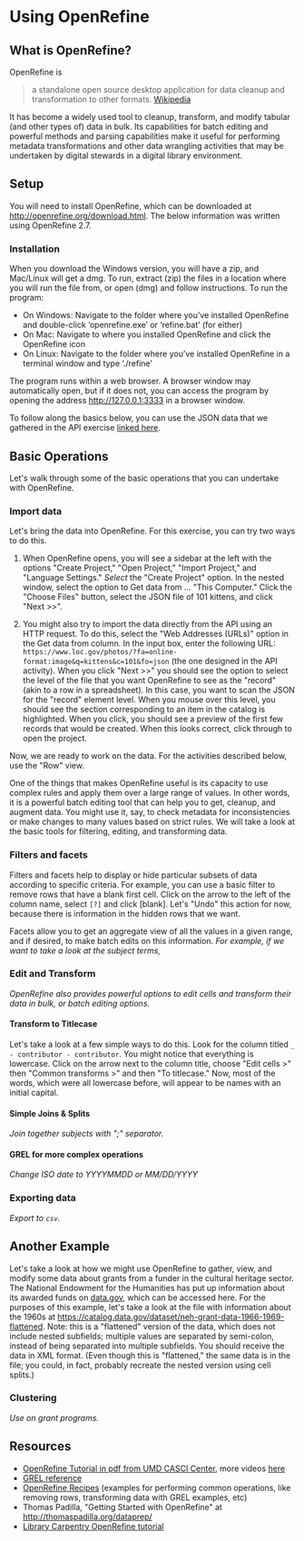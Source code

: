 # Using OpenRefine

## What is OpenRefine?

OpenRefine is

> a standalone open source desktop application for data cleanup and transformation to other formats. [Wikipedia](https://en.wikipedia.org/wiki/OpenRefine "cited March 7, 2018")

It has become a widely used tool to cleanup, transform, and modify tabular (and other types of) data in bulk. Its capabilities for batch editing and powerful methods and parsing capabilities make it useful for performing metadata transformations and other data wrangling activities that may be undertaken by digital stewards in a digital library environment.

## Setup

You will need to install OpenRefine, which can be downloaded at http://openrefine.org/download.html. The below information was written using OpenRefine 2.7.

### Installation

When you download the Windows version, you will have a zip, and Mac/Linux will get a dmg. To run, extract (zip) the files in a location where you will run the file from, or open (dmg) and follow instructions. To run the program:

* On Windows: Navigate to the folder where you’ve installed OpenRefine and double-click ’openrefine.exe’ or ‘refine.bat’ (for either)
* On Mac: Navigate to where you installed OpenRefine and click the OpenRefine icon
* On Linux: Navigate to the folder where you’ve installed OpenRefine in a terminal window and type ‘./refine’

The program runs within a web browser. A browser window may automatically open, but if it does not, you can access the program by opening the address http://127.0.0.1:3333 in a browser window.

To follow along the basics below, you can use the JSON data that we gathered in the API exercise [linked here](../assets/loc-101-kittens.json).

## Basic Operations

Let's walk through some of the basic operations that you can undertake with OpenRefine.

### Import data

Let's bring the data into OpenRefine. For this exercise, you can try two ways to do this.

1. When OpenRefine opens, you will see a sidebar at the left with the options "Create Project," "Open Project," "Import Project," and "Language Settings." *Select* the "Create Project" option. In the nested window, select the option to Get data from ... "This Computer." Click the "Choose Files" button, select the JSON file of 101 kittens, and click "Next >>".

2. You might also try to import the data directly from the API using an HTTP request. To do this, select the "Web Addresses (URLs)" option in the Get data from column. In the input box, enter the following URL: `https://www.loc.gov/photos/?fa=online-format:image&q=kittens&c=101&fo=json` (the one designed in the API activity). When you click "Next >>" you should see the option to select the level of the file that you want OpenRefine to see as the "record" (akin to a row in a spreadsheet). In this case, you want to scan the JSON for the "record" element level. When you mouse over this level, you should see the section corresponding to an item in the catalog is highlighted. When you click, you should see a preview of the first few records that would be created. When this looks correct, click through to open the project.

Now, we are ready to work on the data. For the activities described below, use the "Row" view.

One of the things that makes OpenRefine useful is its capacity to use complex rules and apply them over a large range of values.
In other words, it is a powerful batch editing tool that can help you to get, cleanup, and augment data. You might use it, say, to check metadata for inconsistencies or make changes to many values based on strict rules. We will take a look at the basic tools for filtering, editing, and transforming data.

### Filters and facets
Filters and facets help to display or hide particular subsets of data according to specific criteria. For example, you can use a basic filter to remove rows that have a blank first cell. Click on the arrow to the left of the column name, select `[?]` and click [blank]. Let's "Undo" this action for now, because there is information in the hidden rows that we want.

Facets allow you to get an aggregate view of all the values in a given range, and if desired, to make batch edits on this information. *For example, if we want to take a look at the subject terms,*

### Edit and Transform
*OpenRefine also provides powerful options to edit cells and transform their data in bulk, or batch editing options.*

#### Transform to Titlecase
Let's take a look at a few simple ways to do this. Look for the column titled `_ - contributor - contributor`. You might notice that everything is lowercase. Click on the arrow next to the column title, choose "Edit cells >" then "Common transforms >" and then "To titlecase." Now, most of the words, which were all lowercase before, will appear to be names with an initial capital.

#### Simple Joins & Splits
*Join together subjects with ";" separator.*

#### GREL for more complex operations
*Change ISO date to YYYYMMDD or MM/DD/YYYY*

### Exporting data
*Export to `csv`.*


## Another Example

Let's take a look at how we might use OpenRefine to gather, view, and modify some data about
grants from a funder in the cultural heritage sector. The National Endowment for the
Humanities has put up information about its awarded funds on [data.gov](http://data.gov/),
which can be accessed here. For the purposes of this example, let's take a look at the file with
information about the 1960s at https://catalog.data.gov/dataset/neh-grant-data-1966-1969-flattened. Note: this is a "flattened" version of the data, which does not include nested subfields; multiple values are separated by semi-colon, instead
of being separated into multiple subfields. You should receive the data in XML format. (Even though this is "flattened," the same data is in the file; you could, in fact, probably recreate the nested version using cell splits.)

### Clustering
*Use on grant programs.*

## Resources

* [OpenRefine Tutorial in pdf from UMD CASCI Center](https://casci.umd.edu/wp-content/uploads/2013/12/OpenRefine-tutorial-v1.5.pdf), more videos [here](https://casci.umd.edu/research-resource/data-manipulation-tools/openrefine/)
* [GREL reference](https://github.com/OpenRefine/OpenRefine/wiki/General-Refine-Expression-Language)
* [OpenRefine Recipes](https://github.com/OpenRefine/OpenRefine/wiki/Recipes) (examples for performing common operations, like removing rows, transforming data with GREL examples, etc)
* Thomas Padilla, "Getting Started with OpenRefine" at http://thomaspadilla.org/dataprep/
* [Library Carpentry OpenRefine tutorial](http://data-lessons.github.io/library-openrefine/)
